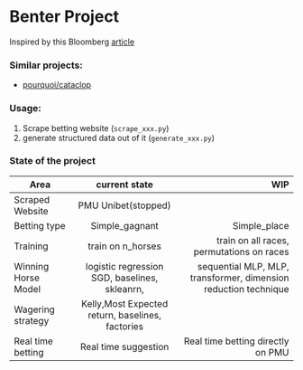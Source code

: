 # Benter Project

Inspired by this Bloomberg [article](https://www.bloomberg.com/news/features/2018-05-03/the-gambler-who-cracked-the-horse-racing-code)

### Similar projects:
- [pourquoi/cataclop](https://github.com/pourquoi/cataclop/tree/master/cataclop)

### Usage:
1. Scrape betting website (`scrape_xxx.py`)
2. generate structured data out of it (`generate_xxx.py`)

### State of the project
| Area              | current state         |WIP            |
| ------------------| :--------------------:|--------------:|
|Scraped Website    |PMU Unibet(stopped)    |               |
|Betting type       |Simple_gagnant         | Simple_place  |
|Training           | train on n_horses     | train on all races, permutations on races|
|Winning Horse Model|logistic regression SGD, baselines, skleanrn,|sequential MLP, MLP, transformer, dimension reduction technique|
|Wagering strategy  |Kelly,Most Expected return, baselines, factories| |
|Real time betting  |Real time suggestion   |Real time betting directly on PMU |


